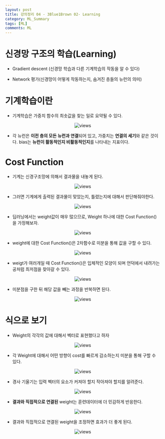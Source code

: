 ```yaml
---
layout: post
title: 강의정리 04 - 3Blue1Brown 02- Learning
category: ML_Summary
tags: [ML]
comments: ML
---
```


# 신경망 구조의 학습(Learning)

- Gradient descent (신경망 학습과 다른 기계학습의 작동을 알 수 있다)

- Network 평가(신경망이 어떻게 작동하는지, 숨겨진 층들의 뉴런의 의미)

# 기계학습이란

- 기계학습은 가중치 함수의 최솟값을 찾는 일로 요약될 수 있다.

<center>
<figure>
<img src="https://imgur.com/tw8rdUs.png" alt="views">
<figcaption></figcaption>
</figure>
</center>

- 각 뉴런은 **이전 층의 모든 뉴런과 연결**되어 있고, 가중치는 **연결의 세기**와 같은 것이다. bias는 **뉴런이 활동적인지 비활동적인지**를 나타내는 지표이다.

# Cost Function

- 기계는 신경구조망에 의해서 결과물을 내놓게 된다.

<center>
<figure>
<img src="https://imgur.com/eNA7SZU.png" alt="views">
<figcaption></figcaption>
</figure>
</center>

- 그러면 기계에게 출력된 결과물이 맞았는지, 틀렸는지에 대해서 판단해줘야한다.

<center>
<figure>
<img src="https://imgur.com/wcfwp2t.png" alt="views">
<figcaption></figcaption>
</figure>
</center>

- 딥러닝에서는 weight값이 매우 많으므로, Weight 하나에 대한 Cost Function()을 가정해보자.

<center>
<figure>
<img src="https://imgur.com/JdySSlL.png" alt="views">
<figcaption></figcaption>
</figure>
</center>

- weight에 대한 Cost Function()은 2차함수로 미분을 통해 값을 구할 수 있다.

<center>
<figure>
<img src="https://imgur.com/vIsjqLc.png" alt="views">
<figcaption></figcaption>
</figure>
</center>

- weigt가 여러개일 때 Cost Function()은 입체적인 모양이 되며 언덕에서 내려가는 공처럼 최저점을 찾아갈 수 있다.

<center>
<figure>
<img src="https://imgur.com/wqJLpvN.png" alt="views">
<figcaption></figcaption>
</figure>
</center>

- 미분점을 구한 뒤 해당 값을 빼는 과정을 반복하면 된다.

<center>
<figure>
<img src="https://imgur.com/Ho0kr2c.png" alt="views">
<figcaption></figcaption>
</figure>
</center>


# 식으로 보기

- Weight의 각각의 값에 대해서 벡터로 표현했다고 하자

<center>
<figure>
<img src="https://imgur.com/0LkVuXA.png" alt="views">
<figcaption></figcaption>
</figure>
</center>

- 각 Weight에 대해서 어떤 방향이 cost를 빠르게 감소하는지 미분을 통해 구할 수 있다.

<center>
<figure>
<img src="https://imgur.com/wDmV8kv.png" alt="views">
<figcaption></figcaption>
</figure>
</center>

- 경사 기울기는 입력 벡터의 요소가 커져야 할지 작아져야 할지를 알려준다.

<center>
<figure>
<img src="https://imgur.com/ardsiTV.png" alt="views">
<figcaption></figcaption>
</figure>
</center>

- **결과와 직접적으로 연결된** weight는 훈련데이터에 더 민감하게 반응한다.

<center>
<figure>
<img src="https://imgur.com/0qi4kPD.png" alt="views">
<figcaption></figcaption>
</figure>
</center>

- 결과와 직접적으로 연결된 weight을 조정하면 효과가 더 좋게 된다.

<center>
<figure>
<img src="https://imgur.com/ywNMdCw.png" alt="views">
<figcaption></figcaption>
</figure>
</center>
